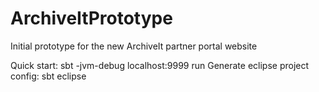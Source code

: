 ArchiveItPrototype
==================

Initial prototype for the new ArchiveIt partner portal website

Quick start: sbt -jvm-debug localhost:9999 run
Generate eclipse project config: sbt eclipse
